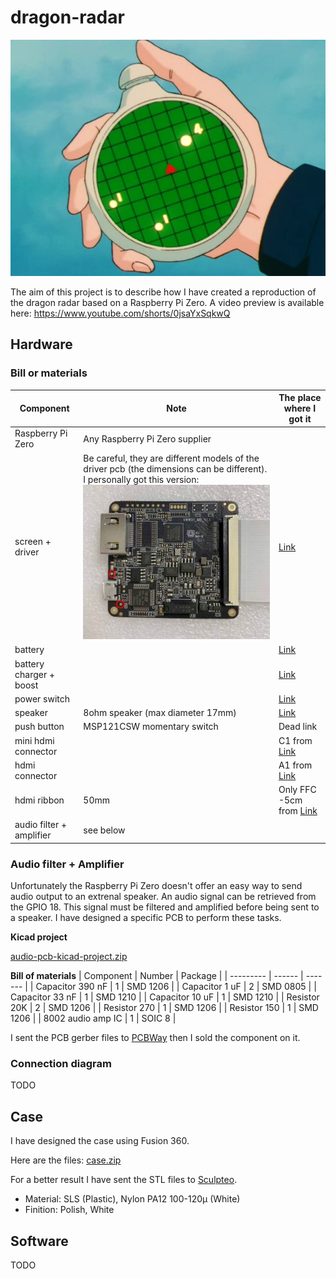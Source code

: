 # dragon-radar

![](./img/anime-dragon-radar.png)

The aim of this project is to describe how I have created a reproduction of the dragon radar based on a Raspberry Pi Zero.
A video preview is available here:  https://www.youtube.com/shorts/0jsaYxSqkwQ

## Hardware

### Bill or materials

| Component | Note | The place where I got it |
| --------- | ---- | ------------------------ |
| Raspberry Pi Zero | Any Raspberry Pi Zero supplier ||
| screen + driver | Be careful, they are different models of the driver pcb (the dimensions can be different). I personally got this version: ![](./img/hdmi-to-mipi-driver.jpg) | [Link](https://fr.aliexpress.com/item/4000543786784.html?spm=a2g0o.productlist.0.0.3e422d98EyQn09&algo_pvid=58d8c4ea-0240-4de5-9285-a339fac76b9d&algo_exp_id=58d8c4ea-0240-4de5-9285-a339fac76b9d-8&pdp_ext_f=%7B%22sku_id%22%3A%2210000002795216032%22%7D&pdp_npi=2%40dis%21EUR%21%2171.11%2194.83%21%21%21%21%400b0a182b16573979907571372eb2f4%2110000002795216032%21sea) |
| battery || [Link](https://www.ebay.fr/itm/Li-Po-Li-polymer-rechargeable-Battery-ion-3-7V-900-mAh-902040-for-GPS-MP5/254362430726?ssPageName=STRK%3AMEBIDX%3AIT&_trksid=p2060353.m2749.l2649) |
| battery charger + boost || [Link](https://www.adafruit.com/product/1944) |
| power switch || [Link](https://www.adafruit.com/product/805) |
| speaker | 8ohm speaker (max diameter 17mm)| [Link](https://fr.aliexpress.com/item/4000511202149.html?spm=a2g0o.productlist.0.0.1c0d5648HMRr3c&algo_pvid=e8f56088-ff4f-4b26-9f34-9833aa519252&aem_p4p_detail=2022070913463412676755368296810037339867&algo_exp_id=e8f56088-ff4f-4b26-9f34-9833aa519252-2&pdp_ext_f=%7B%22sku_id%22%3A%2210000002490986129%22%7D&pdp_npi=2%40dis%21EUR%21%210.63%210.65%21%212.48%21%21%400b0a187916573995947685404e222b%2110000002490986129%21sea) |
| push button | MSP121CSW momentary switch | Dead link |
| mini hdmi connector || C1 from [Link](https://fr.aliexpress.com/item/4000014554460.html?spm=a2g0o.productlist.0.0.6c462670tgQ4ly&algo_pvid=ea4fa7b5-1e2b-43ce-b382-1920ecd65f2d&aem_p4p_detail=2022070914034712219789050274150037514177&algo_exp_id=ea4fa7b5-1e2b-43ce-b382-1920ecd65f2d-1&pdp_ext_f=%7B%22sku_id%22%3A%2212000021640768879%22%7D&pdp_npi=2%40dis%21EUR%21%212.23%212.23%21%21%21%21%400b0a182b16574006277181244eb2f4%2112000021640768879%21sea) |
| hdmi connector || A1 from [Link](https://fr.aliexpress.com/item/4000014554460.html?spm=a2g0o.productlist.0.0.6c462670tgQ4ly&algo_pvid=ea4fa7b5-1e2b-43ce-b382-1920ecd65f2d&aem_p4p_detail=2022070914034712219789050274150037514177&algo_exp_id=ea4fa7b5-1e2b-43ce-b382-1920ecd65f2d-1&pdp_ext_f=%7B%22sku_id%22%3A%2212000021640768879%22%7D&pdp_npi=2%40dis%21EUR%21%212.23%212.23%21%21%21%21%400b0a182b16574006277181244eb2f4%2112000021640768879%21sea) |
| hdmi ribbon | 50mm | Only FFC -5cm from [Link](https://fr.aliexpress.com/item/4000014554460.html?spm=a2g0o.productlist.0.0.6c462670tgQ4ly&algo_pvid=ea4fa7b5-1e2b-43ce-b382-1920ecd65f2d&aem_p4p_detail=2022070914034712219789050274150037514177&algo_exp_id=ea4fa7b5-1e2b-43ce-b382-1920ecd65f2d-1&pdp_ext_f=%7B%22sku_id%22%3A%2212000021640768879%22%7D&pdp_npi=2%40dis%21EUR%21%212.23%212.23%21%21%21%21%400b0a182b16574006277181244eb2f4%2112000021640768879%21sea) |
| audio filter + amplifier | see below ||

### Audio filter + Amplifier
Unfortunately the Raspberry Pi Zero doesn't offer an easy way to send audio output to an extrenal speaker.
An audio signal can be retrieved from the GPIO 18. This signal must be filtered and amplified before being sent to a speaker.
I have designed a specific PCB to perform these tasks.

**Kicad project**

[audio-pcb-kicad-project.zip](./audio-pcb/audio-pcb-kicad-project.zip)

**Bill of materials**
| Component | Number | Package |
| --------- | ------ | ------- |
| Capacitor 390 nF | 1 | SMD 1206 |
| Capacitor 1 uF | 2 | SMD 0805 |
| Capacitor 33 nF | 1 | SMD 1210 |
| Capacitor 10 uF | 1 | SMD 1210 |
| Resistor 20K | 2 | SMD 1206 |
| Resistor 270 | 1 | SMD 1206 |
| Resistor 150 | 1 | SMD 1206 |
| 8002 audio amp IC | 1 | SOIC 8 |

I sent the PCB gerber files to [PCBWay](https://www.pcbway.com/?adwgc=666&campaignid=172480651&adgroupid=8787904531&feeditemid=&targetid=kwd-297443275619&loc_physical_ms=9056243&matchtype=p&network=g&device=c&devicemodel=&creative=347469560617&keyword=pcbway&placement=&target=&adposition=&gclid=EAIaIQobChMIzebIkeTs-AIVheh3Ch3AegBBEAAYASAAEgLuB_D_BwE)
then I sold the component on it.

### Connection diagram

TODO

## Case
I have designed the case using Fusion 360.

Here are the files: [case.zip](./case/case.zip)

For a better result I have sent the STL files to [Sculpteo](https://www.sculpteo.com/fr/).

+ Material: SLS (Plastic), Nylon PA12 100-120µ (White)
+ Finition: Polish, White

## Software

TODO
